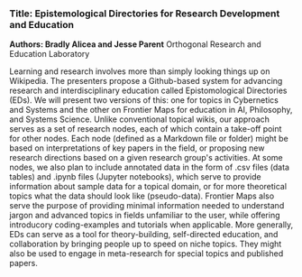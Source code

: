 ### Title: Epistemological Directories for Research Development and Education

__Authors: Bradly Alicea and Jesse Parent__
Orthogonal Research and Education Laboratory

Learning and research involves more than simply looking things up on Wikipedia. The presenters propose a Github-based system for advancing research and interdisciplinary education called Epistomological Directories (EDs). We will present two versions of this: one for topics in Cybernetics and Systems and the other on Frontier Maps for education in AI, Philosophy, and Systems Science. Unlike conventional topical wikis, our approach serves as a set of research nodes, each of which contain a take-off point for other nodes. Each node (defined as a Markdown file or folder) might be based on interpretations of key papers in the field, or proposing new research directions based on a given research group's activities. At some nodes, we also plan to include annotated data in the form of .csv files (data tables) and .ipynb files (Jupyter notebooks), which serve to provide information about sample data for a topical domain, or for more theoretical topics what the data should look like (pseudo-data). Frontier Maps also serve the purpose of providing minimal information needed to understand jargon and advanced topics in fields unfamiliar to the user, while offering introducory coding-examples and tutorials when applicable. More generally, EDs can serve as a tool for theory-building, self-directed education, and collaboration by bringing people up to speed on niche topics. They might also be used to engage in meta-research for special topics and published papers.
